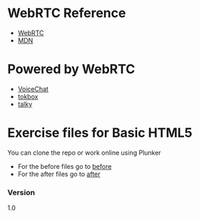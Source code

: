 # WebRTC Reference
- [WebRTC](http://www.webrtc.org/)
- [MDN](https://developer.mozilla.org/en-US/docs/Web/Guide/API/WebRTC)


# Powered by WebRTC
- [VoiceChat](http://voicechatapi.com/)
- [tokbox](https://tokbox.com/platform/video)
- [talky](https://talky.io/)

# Exercise files for Basic HTML5

You can clone the repo or work online using Plunker

- For the before files go to [before](http://plnkr.co/edit/3X2KSx)
- For the after files go to [after](http://plnkr.co/edit/DRtyZM)



### Version
1.0
